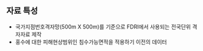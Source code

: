## 자료 특성
* 국가지점번호격자망(500m X 500m)를 기준으로 FDRI에서 사용되는 전국단위 격자자료 제작
* 홍수에 대한 피해현상범위인 침수가능면적을 적용하기 이전의 데이터 
